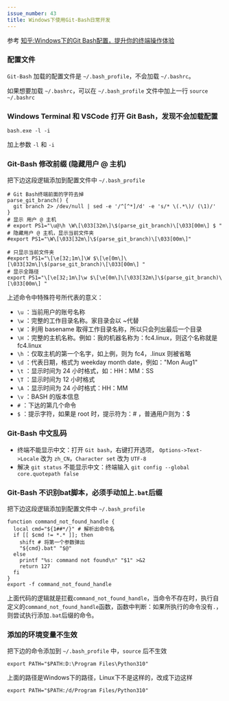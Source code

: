 ```yaml
---
issue_number: 43
title: Windows下使用Git-Bash日常开发
---
```


参考 [知乎:Windows下的Git Bash配置，提升你的终端操作体验](https://zhuanlan.zhihu.com/p/418321777)

### 配置文件

`Git-Bash` 加载的配置文件是 `~/.bash_profile`，不会加载 `~/.bashrc`。

如果想要加载 `~/.bashrc`，可以在 `~/.bash_profile` 文件中加上一行 `source ~/.bashrc`

### Windows Terminal 和 VSCode 打开 Git Bash，发现不会加载配置

`bash.exe -l -i`

加上参数 `-l` 和 `-i`  

### Git-Bash 修改前缀 (隐藏用户 @ 主机)

把下边这段逻辑添加到配置文件中 `~/.bash_profile`

```shell
# Git Bash终端前面的字符去掉
parse_git_branch() {
  git branch 2> /dev/null | sed -e '/^[^*]/d' -e 's/* \(.*\)/ (\1)/'
}
# 显示 用户 @ 主机
# export PS1="\u@\h \W\[\033[32m\]\$(parse_git_branch)\[\033[00m\] $ "
# 隐藏用户 @ 主机，显示当前文件夹 
#export PS1="\W\[\033[32m\]\$(parse_git_branch)\[\033[00m\]"

# 只显示当前文件夹
#export PS1="\[\e[32;1m\]\W $\[\e[0m\]\[\033[32m\]\$(parse_git_branch)\[\033[00m\] "
# 显示全路径
export PS1="\[\e[32;1m\]\w $\[\e[0m\]\[\033[32m\]\$(parse_git_branch)\[\033[00m\] "
```

上述命令中特殊符号所代表的意义：

- `\u` ：当前用户的账号名称
- `\w` ：完整的工作目录名称。家目录会以 ~代替
- `\W` ：利用 basename 取得工作目录名称，所以只会列出最后一个目录
- `\H` ：完整的主机名称。例如：我的机器名称为：fc4.linux，则这个名称就是 fc4.linux
- `\h` ：仅取主机的第一个名字，如上例，则为 fc4，.linux 则被省略
- `\d` ：代表日期，格式为 weekday month date，例如："Mon Aug1"
- `\t` ：显示时间为 24 小时格式，如：HH：MM：SS
- `\T` ：显示时间为 12 小时格式
- `\A` ：显示时间为 24 小时格式：HH：MM
- `\v` ：BASH 的版本信息
- `#` ：下达的第几个命令
- `$` ：提示字符，如果是 root 时，提示符为：# ，普通用户则为：$

### Git-Bash 中文乱码

- 终端不能显示中文：打开 `Git bash`，右键打开选项， `Options->Text->Locale` 改为 `zh_CN`，`Character set` 改为 `UTF-8`
- 解决 `git status` 不能显示中文：终端输入 `git config --global core.quotepath false`

### Git-Bash 不识别bat脚本，必须手动加上`.bat`后缀

把下边这段逻辑添加到配置文件中 `~/.bash_profile`

```shell
function command_not_found_handle {
  local cmd="${1##*/}" # 解析出命令名
  if [[ $cmd != *.* ]]; then
    shift # 将第一个参数弹出
    "${cmd}.bat" "$@"
  else
    printf "%s: command not found\n" "$1" >&2
    return 127
  fi
}
export -f command_not_found_handle
```

上面代码的逻辑就是拦截`command_not_found_handle`，当命令不存在时，执行自定义的`command_not_found_handle`函数，函数中判断：如果所执行的命令没有`.`，则尝试执行添加`.bat`后缀的命令。

### 添加的环境变量不生效

把下边的命令添加到 `~/.bash_profile` 中，`source` 后不生效

```shell
export PATH="$PATH:D:\Program Files\Python310"
```

上面的路径是Windows下的路径，Linux下不是这样的，改成下边这样

```shell
export PATH="$PATH:/d/Program Files/Python310"
```
